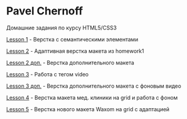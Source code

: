 # Pavel Chernoff
Домашние задания по курсу HTML5/CSS3

[Lesson 1](https://underwerse.github.io/homework1/ "Домашнее задание к 1 и 2 уроку") - Верстка с семантическими элементами

[Lesson 2](https://underwerse.github.io/homework2/ "Домашнее задание к 1 и 2 уроку") - Адаптивная верстка макета из homework1

[Lesson 2 доп.](https://underwerse.github.io/homework2-1/ "Домашнее задание ко 2 уроку") - Верстка дополнительного макета

[Lesson 3](https://underwerse.github.io/homework3/ "Домашнее задание к 3 уроку") - Работа с тегом video

[Lesson 3 доп.](https://underwerse.github.io/homework3-1/ "Домашнее задание к 3 уроку") - Верстка дополнительного макета с фоновым видео

[Lesson 4](https://underwerse.github.io/homework4/ "Домашнее задание к 4 уроку") - Верстка макета мед. клиники на grid и работа с фоном

[Lesson 5](https://underwerse.github.io/homework5/ "Домашнее задание к 5 уроку") - Верстка нового макета Waxom на grid с адаптацией